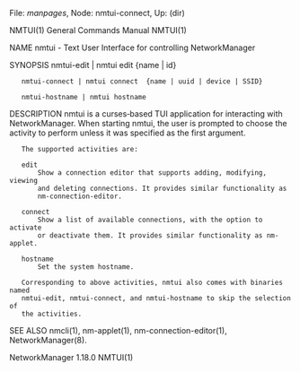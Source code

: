File: *manpages*,  Node: nmtui-connect,  Up: (dir)

NMTUI(1)                    General Commands Manual                   NMTUI(1)



NAME
       nmtui - Text User Interface for controlling NetworkManager

SYNOPSIS
       nmtui-edit | nmtui edit  {name | id}

       nmtui-connect | nmtui connect  {name | uuid | device | SSID}

       nmtui-hostname | nmtui hostname

DESCRIPTION
       nmtui is a curses‐based TUI application for interacting with
       NetworkManager. When starting nmtui, the user is prompted to choose the
       activity to perform unless it was specified as the first argument.

       The supported activities are:

       edit
           Show a connection editor that supports adding, modifying, viewing
           and deleting connections. It provides similar functionality as
           nm-connection-editor.

       connect
           Show a list of available connections, with the option to activate
           or deactivate them. It provides similar functionality as nm-applet.

       hostname
           Set the system hostname.

       Corresponding to above activities, nmtui also comes with binaries named
       nmtui-edit, nmtui-connect, and nmtui-hostname to skip the selection of
       the activities.

SEE ALSO
       nmcli(1), nm-applet(1), nm-connection-editor(1), NetworkManager(8).



NetworkManager 1.18.0                                                 NMTUI(1)
